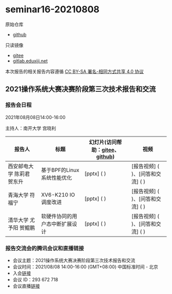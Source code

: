# seminar16-20210808

原始仓库
 * [github](https://github.com/oscomp/seminar16-20210808/blob/main/README.md)

只读镜像
 * [gitee](https://gitee.com/oscomp/seminar16-20210808)
 * [gitlab.eduxiji.net](https://gitlab.eduxiji.net/oscomp/seminar16-20210808)

本次报告的相关报告内容遵循 [CC BY-SA 署名-相同方式共享 4.0 协议](https://creativecommons.org/licenses/by-sa/4.0/deed.zh)

## 2021操作系统大赛决赛阶段第三次技术报告和交流

### 报告会日程

2021年08月08日14:00-16:00

主持人：南开大学 宫晓利

| 报告人              | 标题                     | 幻灯片(访问帮助：[gitee](https://gitee.com/oscomp/seminar0-20201226/blob/main/20210110-tencent-help.pdf)、[github](https://github.com/oscomp/seminar0-20201226/blob/main/20210110-tencent-help.pdf)) | 视频                                                         |
| ------------------- | ------------------------ | ------------------------------------------------------------ | ------------------------------------------------------------ |
| 西安邮电大学 陈莉君  贺东升 | 基于BPF的Linux系统性能优化 | [pptx] ( ) | [报告视频] ( )、[问答和交流] ( ) |
| 青海大学 符福宁 | XV6-K210 IO调度改进 | [pptx] ( ) | [报告视频] ( )、[问答和交流] ( ) |
| 清华大学 尤予阳 贺鲲鹏 | 软硬件协同的用户态中断扩展设计 | [pptx] ( ) | [报告视频] ( )、[问答和交流] ( ) |


### 报告交流会的腾讯会议和直播链接

 * 会议主题：2021操作系统大赛决赛阶段第三次技术报告和交流
 * 会议时间：2021/08/08 14:00-16:00 (GMT+08:00) 中国标准时间 - 北京
 * 入会[链接](https://meeting.tencent.com/s/r6Y1TN3wUwwv)
 * 会议 ID：293 672 718
 * 会议直播[链接](https://meeting.tencent.com/l/EgGFOVtuVaus)
